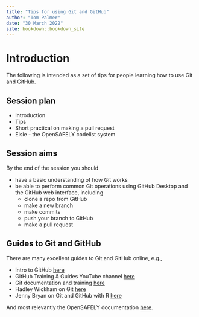 ```yaml
---
title: "Tips for using Git and GitHub"
author: "Tom Palmer"
date: "30 March 2022"
site: bookdown::bookdown_site
---
```




# Introduction

The following is intended as a set of tips for people learning how to use Git and GitHub.

## Session plan

- Introduction
- Tips
- Short practical on making a pull request
- Elsie - the OpenSAFELY codelist system

## Session aims

By the end of the session you should 

- have a basic understanding of how Git works
- be able to perform common Git operations using GitHub Desktop and the GitHub web interface, including  
  - clone a repo from GitHub
  - make a new branch
  - make commits
  - push your branch to GitHub
  - make a pull request

## Guides to Git and GitHub

There are many excellent guides to Git and GitHub online, e.g.,

-	Intro to GitHub [here](https://guides.github.com/activities/hello-world/)
- GitHub Training & Guides YouTube channel [here](https://www.youtube.com/githubguides)
- Git documentation and training [here](https://git-scm.com/doc)
- Hadley Wickham on Git [here](https://r-pkgs.org/git.html)
- Jenny Bryan on Git and GitHub with R [here](https://happygitwithr.com/)

And most relevantly the OpenSAFELY documentation [here](https://docs.opensafely.org/getting-started/).

